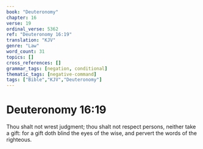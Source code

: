 ```yaml
---
book: "Deuteronomy"
chapter: 16
verse: 19
ordinal_verse: 5362
ref: "Deuteronomy 16:19"
translation: "KJV"
genre: "Law"
word_count: 31
topics: []
cross_references: []
grammar_tags: [negation, conditional]
thematic_tags: [negative-command]
tags: ["Bible","KJV","Deuteronomy"]
---
```


# Deuteronomy 16:19

Thou shalt not wrest judgment; thou shalt not respect persons, neither take a gift: for a gift doth blind the eyes of the wise, and pervert the words of the righteous.
